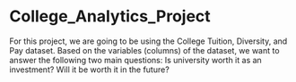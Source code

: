 # College_Analytics_Project
For this project, we are going to be using the College Tuition, Diversity, and Pay dataset. Based on the variables (columns) of the dataset, we want to answer the following two main questions: Is university worth it as an investment? Will it be worth it in the future?
